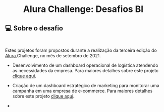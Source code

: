  
# <p align="center"> <b> Alura Challenge: Desafios BI </b> 

##  💻 Sobre o desafio</br> </br> 

Estes projetos foram propostos durante a realização da terceira edição do <a href="https://www.alura.com.br/"> Alura </a> Challenge, no mês de setembro de 2021.

- Desenvolvimento de um dashboard operacional de logística atendendo as necessidades da empresa. Para maiores detalhes sobre este projeto <a href="https://github.com/diassmatheus/AluraChallengeBI/tree/main/DashboardOperacionalDeLogistica"> clique aqui</a>.

- Criação de um dashboard estratégico de marketing para monitorar uma campanha em uma empresa de e-commerce. Para maiores detalhes sobre este projeto <a href="https://github.com/diassmatheus/AluraChallengeBI/tree/main/DashboardEstrategicoDeMarketing"> clique aqui</a>.
- 
